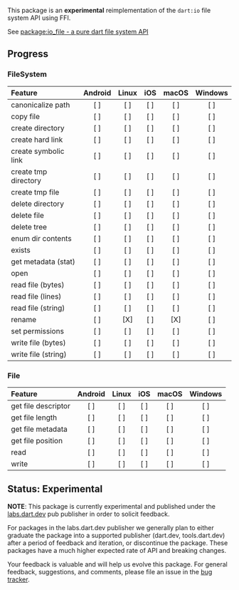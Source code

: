 This package is an **experimental** reimplementation of the `dart:io` file
system API using FFI.

See
[package:io_file - a pure dart file system API](https://docs.google.com/document/d/17dPegdklLKQz4fjrRDHaN0ld7FlmK0prncZQUTx68nk/edit?usp=sharing)

## Progress

### FileSystem

| Feature               | Android | Linux | iOS   | macOS | Windows |
| :---                  |  :---:  | :---: | :---: | :---: | :----:  |    
|  canonicalize path    |   [ ]   |  [ ]  |  [ ]  |  [ ]  |   [ ]   |
|  copy file            |   [ ]   |  [ ]  |  [ ]  |  [ ]  |   [ ]   |
|  create directory     |   [ ]   |  [ ]  |  [ ]  |  [ ]  |   [ ]   |
|  create hard link     |   [ ]   |  [ ]  |  [ ]  |  [ ]  |   [ ]   |
|  create symbolic link |   [ ]   |  [ ]  |  [ ]  |  [ ]  |   [ ]   |
|  create tmp directory |   [ ]   |  [ ]  |  [ ]  |  [ ]  |   [ ]   |
|  create tmp file      |   [ ]   |  [ ]  |  [ ]  |  [ ]  |   [ ]   |
|  delete directory     |   [ ]   |  [ ]  |  [ ]  |  [ ]  |   [ ]   |
|  delete file          |   [ ]   |  [ ]  |  [ ]  |  [ ]  |   [ ]   |
|  delete tree          |   [ ]   |  [ ]  |  [ ]  |  [ ]  |   [ ]   |
|  enum dir contents    |   [ ]   |  [ ]  |  [ ]  |  [ ]  |   [ ]   |
|  exists               |   [ ]   |  [ ]  |  [ ]  |  [ ]  |   [ ]   |
|  get metadata (stat)  |   [ ]   |  [ ]  |  [ ]  |  [ ]  |   [ ]   |
|  open                 |   [ ]   |  [ ]  |  [ ]  |  [ ]  |   [ ]   |
|  read file (bytes)    |   [ ]   |  [ ]  |  [ ]  |  [ ]  |   [ ]   |
|  read file (lines)    |   [ ]   |  [ ]  |  [ ]  |  [ ]  |   [ ]   |
|  read file (string)   |   [ ]   |  [ ]  |  [ ]  |  [ ]  |   [ ]   |
|  rename               |   [ ]   |  [X]  |  [ ]  |  [X]  |   [ ]   |
|  set permissions      |   [ ]   |  [ ]  |  [ ]  |  [ ]  |   [ ]   |
|  write file (bytes)   |   [ ]   |  [ ]  |  [ ]  |  [ ]  |   [ ]   |
|  write file (string)  |   [ ]   |  [ ]  |  [ ]  |  [ ]  |   [ ]   |

### File

| Feature               | Android | Linux | iOS   | macOS | Windows |
| :---                  |  :---:  | :---: | :---: | :---: | :----:  |    
|  get file descriptor  |   [ ]   |  [ ]  |  [ ]  |  [ ]  |   [ ]   |
|  get file length      |   [ ]   |  [ ]  |  [ ]  |  [ ]  |   [ ]   |
|  get file metadata    |   [ ]   |  [ ]  |  [ ]  |  [ ]  |   [ ]   |
|  get file position    |   [ ]   |  [ ]  |  [ ]  |  [ ]  |   [ ]   |
|  read                 |   [ ]   |  [ ]  |  [ ]  |  [ ]  |   [ ]   |
|  write                |   [ ]   |  [ ]  |  [ ]  |  [ ]  |   [ ]   |

## Status: Experimental

**NOTE**: This package is currently experimental and published under the
[labs.dart.dev](https://dart.dev/dart-team-packages) pub publisher in order to
solicit feedback. 

For packages in the labs.dart.dev publisher we generally plan to either graduate
the package into a supported publisher (dart.dev, tools.dart.dev) after a period
of feedback and iteration, or discontinue the package. These packages have a
much higher expected rate of API and breaking changes.

Your feedback is valuable and will help us evolve this package. For general
feedback, suggestions, and comments, please file an issue in the 
[bug tracker](https://github.com/dart-lang/labs/issues).
